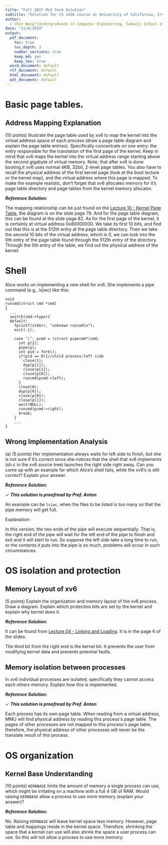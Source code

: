 ```yaml
---
title: "Fall 2017 Mid Term Solution"
subtitle: "Solution for CS 143A course at University of California, Irvine"
author: 
  - Chen Wang^[Undergraduate in Computer Engineering, Samueli School of Engineering, University of California, Irvine. (chenw23@uci.edu)]
date: "11/8/2019"
output:
  pdf_document:
    toc: true
    toc_depth: 3
    number_sections: true
    keep_md: yes
    keep_tex: true
  word_document: default
  rtf_document: default
  html_document: default
  odt_document: default
---
```


# Basic page tables.

## Address Mapping Explanation

(10 points)  Illustrate the page table used by xv6 to map the kernel into the virtual address space  of  each  process  (draw  a  page  table  diagram  and  explain  the  page  table  entries). Specifically concentrate on one entry:  the entry responsible for the translation of the first page of the kernel.  Keep in mind that xv6 maps the kernel into the virtual address range starting above the second gigabyte of virtual memory. Note, that after xv6 is done booting,it xv6 uses normal 4KB, 32bit, 2-level page tables.  You also have to recall the physical address of the first kernel page (look at the boot lecture or the kernel map), and the virtual address where this page is mapped.  To make the example realistic, don’t forget that xv6 allocates memory for it’s page table directory and page tables from the kernel memory allocator.

***Reference Solution:***

The mapping relationship can be just found on the [Lecture 10 - Kernel Page Table](https://www.ics.uci.edu/~aburtsev/143A/lectures/lecture10-kernel-page-table/lecture10-kernel-page-table.pdf), the diagram is on the slide page 79. And for the page table diagram, this can be found at the slide page 82. As for the first page of the kernel, it is certainly at virtual address 0x80000000. We take its first 10 bits, and find out that this is at the 512th entry at the page table directory. Then we take the second 10 bits of the virtual address, which is 0, we can look into the 0th entry of the page table found through the 512th entry of the directory. Through the 0th entry of the table, we find out the physical address of the kernel.

# Shell


Alice works on implementing a new shell for xv6.  She implements a pipe command (e.g., ls|wc) like this:
```
void
runcmd(struct cmd *cmd)
{
  ...
  switch(cmd->type){
  default:
    fprintf(stderr, "unknown runcmd\n");
    exit(-1);
    
    case ’|’: pcmd = (struct pipecmd*)cmd;
      int p[2];
      pipe(p);
      int pid = fork();
      if(pid == 0){//child process:left side
        close(1);
        dup(p[1]);
        close(p[1]);
        close(p[0]);
        runcmd(pcmd->left);
      }
      close(0);
      dup(p[0]);
      close(p[0]);
      close(p[1]);
      wait(NULL);
      runcmd(pcmd->right);
      break;
    }
    ...
}
```

## Wrong Implementation Analysis

(a)  (5 points)  Her implementation always waits for left side to finish, but she is not sure if it’s correct since she notices that the shell that xv6 implements (sh.c in the xv6 source tree) launches the right side right away.  Can you come up with an example for which Alice’s shell fails, while the xv6’s is still correct?  Explain your answer.

***Reference Solution:***

$\checkmark$  ***This solution is proofread by Prof. Anton***

An example can be `ls|wc`, when the files to be listed is too many so that the pipe memory will get full. 

Explanation: 

In this version, the two ends of the pipe will execute sequentially. That is, the right end of the pipe will wait for the left end of the pipe to finish and exit and it will start to run. So suppose the left side take a long time to run, or the contents it puts into the pipe is so much, problems will occur in such circumstances.

# OS isolation and protection

## Memory Layout of xv6

(5 points)  Explain the organization and memory layout of the xv6 process.  Draw a diagram.  Explain which protection bits are set by the kernel and explain why kernel does it.

***Reference Solution:***

It can be found from [Lecture 04 - Linking and Loading](https://www.ics.uci.edu/~aburtsev/143A/lectures/lecture04-linking-and-loading/lecture04-linking-and-loading.pdf). It is in the page 6 of the slides.

The third bit from the right end is the kernel bit. It prevents the user from modifying kernel data and prevents potential faults.

## Memory isolation between processes

In  xv6  individual  processes  are  isolated,  specifically  they  cannot  access  each others memory.  Explain how this is implemented.

***Reference Solution:***

$\checkmark$  ***This solution is proofread by Prof. Anton***

Each process has its own page table. When reading from a virtual address, MMU will find physical address by reading this process's page table. The pages of other processes are not mapped to this process's page table, therefore, the physical address of other processes will never be the translate result of this process.

# OS organization

## Kernel Base Understanding

(10 points) `KERNBASE` limits the amount of memory a single process can use, which might be  irritating  on  a  machine  with  a  full  4  GB  of  RAM.  Would  raising `KERNBASE` allow  a process to use more memory (explain your answer)?

***Reference Solution:***

No. Raising `KERNBASE` will leave kernel space less memory. However, page table and mappings reside in the kernel space. Therefore, shrinking the space that a kernel can use will also shrink the space a user process can use. So this will not allow a process to use more memory.
